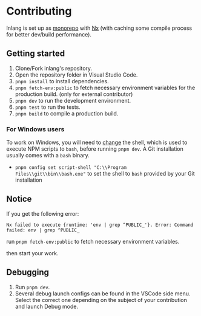# Contributing

Inlang is set up as [monorepo](https://monorepo.tools/) with [Nx](https://nx.dev/) (with caching some compile process for better dev/build performance).

## Getting started

1. Clone/Fork inlang's repository.
2. Open the repository folder in Visual Studio Code.
3. `pnpm install` to install dependencies.
4. `pnpm fetch-env:public` to fetch necessary environment variables for the production build. (only for external contributor)
5. `pnpm dev` to run the development environment.
6. `pnpm test` to run the tests.
7. `pnpm build` to compile a production build.

### For Windows users

To work on Windows, you will need to [change](https://pnpm.io/cli/run#script-shell) the shell, which is used to execute NPM scripts to `bash`, before running `pnpm dev`. A Git installation usually comes with a `bash` binary.

- `pnpm config set script-shell "C:\\Program Files\\git\\bin\\bash.exe"` to set the shell to `bash` provided by your Git installation

## Notice

If you get the following error:
```
Nx failed to execute {runtime: 'env | grep ^PUBLIC_'}. Error: Command failed: env | grep ^PUBLIC_
```
run `pnpm fetch-env:public` to fetch necessary environment variables.

then start your work.

## Debugging

1. Run `pnpm dev`.
2. Several debug launch configs can be found in the VSCode side menu. Select the correct one depending on the subject of your contribution and launch Debug mode.

